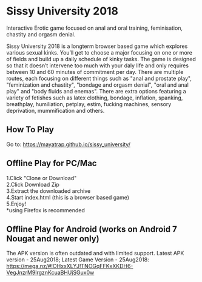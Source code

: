 # Sissy University 2018
Interactive Erotic game focused on anal and oral training, feminisation, chastity and orgasm denial.

 Sissy University 2018 is a longterm browser based game which explores various sexual kinks. You’ll get to
choose a major focusing on one or more of fields and build up a daily schedule of kinky tasks. The game is
designed so that it doesn’t intervene too much with your daly life and only requires
between 10 and 60 minutes of commitment per day. There are multiple routes, each focusing on different
things
such as "anal and prostate play", "feminization and chastity", "bondage and orgasm denial", "oral and anal
play" and "body fluids and enemas".
There are extra options featuring a variety of fetishes such as latex clothing, bondage,
inflation, spanking, breathplay, humiliation, petplay, estim, fucking machines, sensory deprivation,
mummification and others.
  
## How To Play  
Go to: https://mayatrap.github.io/sissy_university/
  

## Offline Play for PC/Mac
1.Click "Clone or Download"  
2.Click Download Zip  
3.Extract the downloaded archive  
4.Start index.html (this is a browser based game)  
5.Enjoy!  
*using Firefox is recommended


## Offline Play for Android (works on Android 7 Nougat and newer only)
The APK version is often outdated and with limited support.
Latest APK version - 25Aug2018; Latest Game Version - 25Aug2018:
https://mega.nz/#!OHxxXLYJ!TNOGqFFKxXKDH6-VegJnzrM9lrgznKcuaBHUjSGux0w